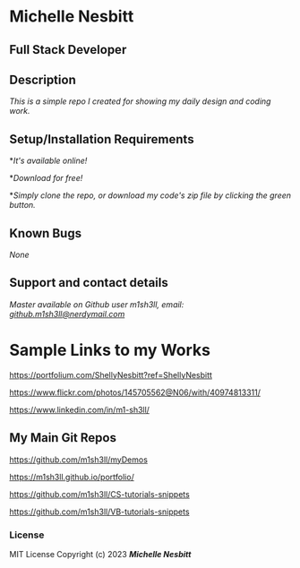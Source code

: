 # Michelle Nesbitt

## Full Stack Developer


## Description

*This is a simple repo I created for showing my daily design and coding work.*

## Setup/Installation Requirements

**It's available online!*

**Download for free!*

**Simply clone the repo, or download my code's zip file by clicking the green button.*

## Known Bugs

*None*

## Support and contact details

*Master available on Github user m1sh3ll, email: github.m1sh3ll@nerdymail.com*

# Sample Links to my Works

https://portfolium.com/ShellyNesbitt?ref=ShellyNesbitt

https://www.flickr.com/photos/145705562@N06/with/40974813311/

https://www.linkedin.com/in/m1-sh3ll/

## My Main Git Repos

https://github.com/m1sh3ll/myDemos

https://m1sh3ll.github.io/portfolio/

https://github.com/m1sh3ll/CS-tutorials-snippets

https://github.com/m1sh3ll/VB-tutorials-snippets

### License

MIT License
Copyright (c) 2023 ***Michelle Nesbitt***





